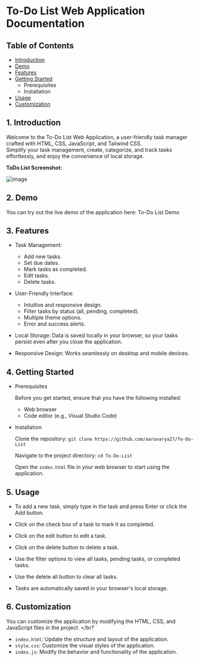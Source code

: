 # To-Do List Web Application Documentation

## Table of Contents
- [Introduction](./README.md#1-introduction)
- [Demo](./README.md#2-demo)
- [Features](./README.md#3-features)
- [Getting Started](./README.md#4-getting-started)
  - Prerequisites
  - Installation
- [Usage](./README.md#5-usage)
- [Customization](./README.md#6-customization)


## **1. Introduction**
Welcome to the To-Do List Web Application, a user-friendly task manager crafted with HTML, CSS, JavaScript, and Tailwind CSS. <br/>
Simplify your task management, create, categorize, and track tasks effortlessly, and enjoy the convenience of local storage. <br/>

**ToDo List Screenshot:**

![image](https://github.com/aaravarya27/To-Do-List/assets/98469303/864687df-18ff-43a3-9bb3-0950aa8c92be)


## **2. Demo**
You can try out the live demo of the application here: To-Do List Demo


## **3. Features**
- Task Management:
  - Add new tasks.
  - Set due dates.
  - Mark tasks as completed.
  - Edit tasks.
  - Delete tasks.

- User-Friendly Interface:
  - Intuitive and responsive design.
  - Filter tasks by status (all, pending, completed).
  - Multiple theme options.
  - Error and success alerts.

- Local Storage:
Data is saved locally in your browser, so your tasks persist even after you close the application.

- Responsive Design:
Works seamlessly on desktop and mobile devices.


## **4. Getting Started**
- Prerequisites

  Before you get started, ensure that you have the following installed:
  - Web browser
  - Code editor (e.g., Visual Studio Code)

- Installation

  Clone the repository: ```git clone https://github.com/aaravarya27/To-Do-List```

  Navigate to the project directory: ```cd To-Do-List```

  Open the ```index.html``` file in your web browser to start using the application.

## **5. Usage**
- To add a new task, simply type in the task and press Enter or click the Add button. <br/>

- Click on the check box of a task to mark it as completed. <br/>

- Click on the edit button to edit a task. <br/>

- Click on the delete button to delete a task. <br/>

- Use the filter options to view all tasks, pending tasks, or completed tasks. <br/>

- Use the delete all button to clear all tasks. <br/>

- Tasks are automatically saved in your browser's local storage. <br/>


## 6. Customization
You can customize the application by modifying the HTML, CSS, and JavaScript files in the project. </br?

- ```index.html```: Update the structure and layout of the application.
- ```style.css```: Customize the visual styles of the application.
- ```index.js```: Modify the behavior and functionality of the application.
